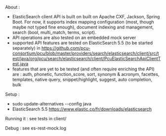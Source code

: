 About :
- ElasticSearch client API is built on built on Apache CXF, Jackson, Spring Boot. For now, it supports index mapping configuration (most, though maybe not typed fine enough), document indexing and management, search (bool, multi_match, terms, script).
- API operations are also tested on an embedded mock server
- supported API features are tested on ElasticSearch 5.5 (to be started separately) in https://github.com/pcu-consortium/pcu/blob/master/providers/search/elasticsearch/client/src/test/java/org/pcu/search/elasticsearch/client/PcuElasticSearchApiClientTest.java
- features that are yet to be tested (and often require enriching the API) are : auth, phonetic, function_score, sort, synonym & acronym, facettes, templates, native query, snippet/highlight, suggest, auto completion, bulk

Setup :
- sudo update-alternatives --config java
- ElasticSearch 5.5 https://www.elastic.co/fr/downloads/elasticsearch

Running it : see tests in client/

Debug :
see es-rest-mock.log
